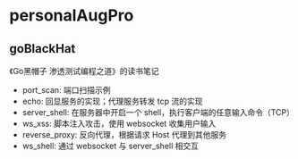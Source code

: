 # personalAugPro

## goBlackHat

《Go黑帽子 渗透测试编程之道》的读书笔记

- port_scan: 端口扫描示例
- echo: 回显服务的实现；代理服务转发 tcp 流的实现
- server_shell: 在服务器中开启一个 shell，执行客户端的任意输入命令（TCP）
- ws_xss: 脚本注入攻击，使用 websocket 收集用户输入
- reverse_proxy: 反向代理，根据请求 Host 代理到其他服务
- ws_shell: 通过 websocket 与 server_shell 相交互